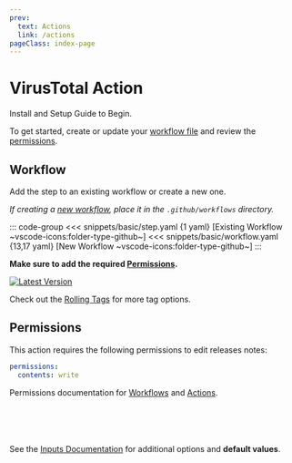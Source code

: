 ```yaml
---
prev:
  text: Actions
  link: /actions
pageClass: index-page
---
```


# VirusTotal Action

<Badges owner="cssnr" repo="virustotal-action" />

<span class="search-keywords">Install and Setup Guide to Begin.</span>

To get started, create or update your [workflow file](#workflow) and review the [permissions](#permissions).

## Workflow

Add the step to an existing workflow or create a new one.

_If creating a [new workflow](https://docs.github.com/en/actions/concepts/workflows-and-actions/workflows#about-workflows), place it in the `.github/workflows` directory._

::: code-group
<<< snippets/basic/step.yaml {1 yaml} [Existing Workflow ~vscode-icons:folder-type-github~]
<<< snippets/basic/workflow.yaml {13,17 yaml} [New Workflow ~vscode-icons:folder-type-github~]
:::

**Make sure to add the required [Permissions](#permissions).**

[![Latest Version](https://img.shields.io/github/v/release/cssnr/virustotal-action?style=for-the-badge&logo=github&label=Latest%20Release)](https://github.com/cssnr/virustotal-action/releases)

Check out the [Rolling Tags](features.md#rolling-tags) for more tag options.

## Permissions

This action requires the following permissions to edit releases notes:

```yaml
permissions:
  contents: write
```

Permissions documentation for [Workflows](https://docs.github.com/en/actions/writing-workflows/choosing-what-your-workflow-does/controlling-permissions-for-github_token) and [Actions](https://docs.github.com/en/actions/security-for-github-actions/security-guides/automatic-token-authentication).

<div class="tip custom-block" style="padding-top: 8px; margin-top: 60px;">

See the [Inputs Documentation](inputs.md) for additional options and **default values**.

</div>
